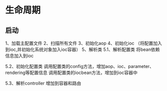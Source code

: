 

# 生命周期

## 启动
1、加载主配置文件
2、扫描所有文件
3、初始化aop
4、初始化ioc （将配置加入到ioc,并初始化系统对象加入ioc容器）
5、解析类
5.1、解析配置类
   将bean依赖信息加入到ioc
   
5.2、初始化配置类
   调用配置类的config方法，增加aop、ioc、parameter、rendering等配置信息
   调用配置类的iocbean方法，增加到ioc容器中
    
5.3、解析controller
   增加到容器和路由